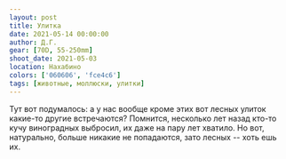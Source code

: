 ```yaml
---
layout: post
title: Улитка
date: 2021-05-14 00:00:00
author: Д.Г.
gear: [70D, 55-250mm]
shoot_date: 2021-05-03
location: Нахабино
colors: ['060606', 'fce4c6']
tags: [животные, моллюски, улитки]
---
```

Тут вот подумалось: а у нас вообще кроме этих вот лесных улиток какие-то другие встречаются? Помнится, несколько лет назад кто-то кучу виноградных выбросил, их даже на пару лет хватило. Но вот, натурально, больше никакие не попадаются, зато лесных -- хоть ешь их.
